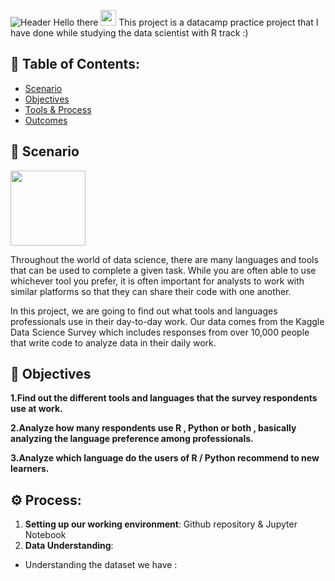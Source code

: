 ![Header](https://miro.medium.com/max/800/0*PI9OcU1wQO06i6TT)
Hello there <img src="https://media.giphy.com/media/hvRJCLFzcasrR4ia7z/giphy.gif" width="25px"> 
This project is a datacamp practice project that I have done while studying the data scientist with R track :)

## 📖 Table of Contents:
* [Scenario](https://github.com/AishaAhmedToulba/Kaggle-data-science-survey-Analysis-#-scenario-)
* [Objectives](https://github.com/AishaAhmedToulba/Kaggle-data-science-survey-Analysis-#-objectives-)
* [Tools & Process](https://github.com/AishaAhmedToulba/Kaggle-data-science-survey-Analysis-#-tools-)
* [Outcomes](https://github.com/AishaAhmedToulba/Kaggle-data-science-survey-Analysis-#-outcomes-) 

## 👀 Scenario
<img src="https://planning-org-uploaded-media.s3.amazonaws.com/thumbnail/scenario-planning-2.png" width="120px">

Throughout the world of data science, there are many languages and tools that can be used to complete a given task. While you are often able to use whichever tool you prefer, it is often important for analysts to work with similar platforms so that they can share their code with one another.

In this project, we are going to find out what tools and languages professionals use in their day-to-day work. Our data comes from the Kaggle Data Science Survey which includes responses from over 10,000 people that write code to analyze data in their daily work.


## 🎯 Objectives  

**1.Find out the different tools and languages that the survey respondents use at work.**

**2.Analyze how many respondents use R , Python or both , basically analyzing the language preference among  professionals.**

**3.Analyze which language do the users of R / Python recommend to new learners.**

 ## ⚙️ Process:
  1. **Setting up our working environment**: Github repository & Jupyter Notebook 
  2. **Data  Understanding**:
 - Understanding the dataset we have :
 
